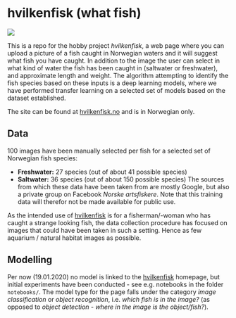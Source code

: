# hvilkenfisk (what fish)
![](https://i.imgur.com/EfSGk8c.jpg)

This is a repo for the hobby project *hvilkenfisk*,
a web page where you can upload a picture of a fish caught in Norwegian waters
and it will suggest what fish you have caught. 
In addition to the image the user can select in what kind of water the fish has been caught in
(saltwater or freshwater), and approximate length and weight.
The algorithm attempting to identify the fish species based on these inputs 
is a deep learning models, where we have performed transfer learning on 
a selected set of models based on the dataset established.

The site can be found at [hvilkenfisk.no](hvilkenfisk.no) and is in Norwegian only.


## Data
100 images have been manually selected per fish for a selected set of Norwegian fish species:
- **Freshwater:** 27 species (out of about 41 possible species)
- **Saltwater:** 36 species (out of about 150 possible species)
The sources from which these data have been taken from are mostly Google, but also a
private group on Facebook *Norske artsfiskere*. 
Note that this training data will therefor not be made available for public use.

As the intended use of [hvilkenfisk](hvilkenfisk.no) is for a fisherman/-woman who has caught
a strange looking fish, the data collection procedure has focused on images that could have been 
taken in such a setting. Hence as few aquarium / natural habitat images as possible.


## Modelling
Per now (19.01.2020) no model is linked to the [hvilkenfisk](hvilkenfisk.no) homepage, but
initial experiments have been conducted - see e.g. notebooks in the folder `notebooks/`. 
The model type for the page falls under the category *image classification* or *object recognition*, 
i.e. *which fish is in the image?* (as opposed to *object detection - where in the image is the object/fish?*).
